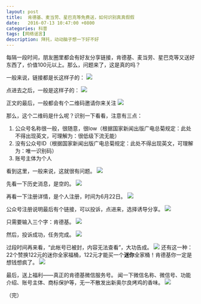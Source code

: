 ```yaml
---
layout: post
title:  肯德基、麦当劳、星巴克等免费送，如何识别真真假假
date:   2016-07-13 10:47:00 +0800
categories: 科普
tags: [网络谣言]
description: 拜托，动动脑子想一下好不好
---
```


每隔一段时间，朋友圈里都会有好友分享链接，肯德基、麦当劳、星巴克等又送好东西了，价值100元以上。那么，问题来了，这是真的吗？
<!-- more -->

一般来说，链接都是长这样子的：
![](http://upload-images.jianshu.io/upload_images/1428493-9792225bf91624f4?imageMogr2/auto-orient/strip%7CimageView2/2/w/1240)

点进去之后，一般是这样子的：
![](http://upload-images.jianshu.io/upload_images/1428493-a65c297afaa0dec0?imageMogr2/auto-orient/strip%7CimageView2/2/w/1240)

正文的最后，一般都会有个二维码邀请你来关注
![](http://upload-images.jianshu.io/upload_images/1428493-638a04d402d0b14f?imageMogr2/auto-orient/strip%7CimageView2/2/w/1240)

那么，这个二维码是什么呢？识别一下看看，注意有三点：

1. 公众号名称很一般，很随意，很low（根据国家新闻出版广电总菊规定：此处不得出现英文，可理解为：很低级下流无能）
2. 没有公众号ID（根据国家新闻出版广电总菊规定：此处不得出现英文，可理解为：唯一识别码）
3. 账号主体为个人

看到这里，一般来说，这就很有问题。
![](http://upload-images.jianshu.io/upload_images/1428493-0b6c344251bd85ce?imageMogr2/auto-orient/strip%7CimageView2/2/w/1240)

先看一下历史消息，是空的。
![](http://upload-images.jianshu.io/upload_images/1428493-52cc18480563aeac?imageMogr2/auto-orient/strip%7CimageView2/2/w/1240)

再看一下注册详情，是个人注册，时间为6月22日。
![](http://upload-images.jianshu.io/upload_images/1428493-18a6f7bc51cb4d9a?imageMogr2/auto-orient/strip%7CimageView2/2/w/1240)

公众号注册说明最后有个链接，可以投诉，点进来，选择诱导分享。
![](http://upload-images.jianshu.io/upload_images/1428493-118b764357c20400?imageMogr2/auto-orient/strip%7CimageView2/2/w/1240)

只需要输入三个字：肯德基。
![](http://upload-images.jianshu.io/upload_images/1428493-a60464da99da83a9?imageMogr2/auto-orient/strip%7CimageView2/2/w/1240)

然后，投诉成功，任务完成。
![](http://upload-images.jianshu.io/upload_images/1428493-f29b81addff78f12?imageMogr2/auto-orient/strip%7CimageView2/2/w/1240)

过段时间再来看，“此帐号已被封，内容无法查看”，大功告成。
![](http://upload-images.jianshu.io/upload_images/1428493-83036acdc50e7f3c?imageMogr2/auto-orient/strip%7CimageView2/2/w/1240)
还有这一种：22个赞换122元的迷你全家福桶，122元才能买一个**迷你**全家桶！肯德基你一定是想钱想疯了。
![](http://upload-images.jianshu.io/upload_images/1428493-5e36c3909eecdfd1?imageMogr2/auto-orient/strip%7CimageView2/2/w/1240)

最后，送上福利——真正的肯德基微信服务号。
闻一下微信名称、微信号、功能介绍、账号主体、商标保护等，无一不散发出新奥尔良烤鸡的香味。
![](http://upload-images.jianshu.io/upload_images/1428493-18fff2dcc9afc6d3?imageMogr2/auto-orient/strip%7CimageView2/2/w/1240)

（完）
